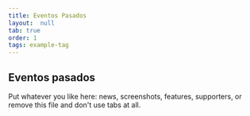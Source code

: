 ```yaml
---
title: Eventos Pasados
layout:  null
tab: true
order: 1
tags: example-tag
---
```


## Eventos pasados

Put whatever you like here: news, screenshots, features, supporters, or remove this file and don't use tabs at all.
